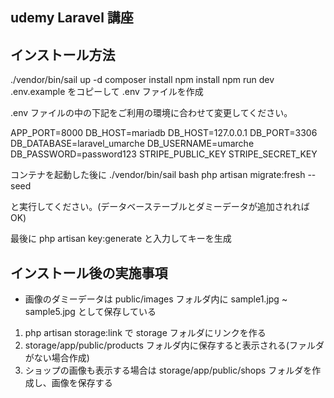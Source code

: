 ## udemy Laravel 講座

## インストール方法

./vendor/bin/sail up -d
composer install
npm install
npm run dev
.env.example をコピーして .env ファイルを作成

.env ファイルの中の下記をご利用の環境に合わせて変更してください。

APP_PORT=8000
DB_HOST=mariadb
DB_HOST=127.0.0.1
DB_PORT=3306
DB_DATABASE=laravel_umarche
DB_USERNAME=umarche
DB_PASSWORD=password123
STRIPE_PUBLIC_KEY
STRIPE_SECRET_KEY

コンテナを起動した後に
./vendor/bin/sail bash
php artisan migrate:fresh --seed

と実行してください。(データベーステーブルとダミーデータが追加されれば OK)

最後に php artisan key:generate と入力してキーを生成

## インストール後の実施事項

-   画像のダミーデータは public/images フォルダ内に sample1.jpg ~ sample5.jpg として保存している

1. php artisan storage:link で storage フォルダにリンクを作る
2. storage/app/public/products フォルダ内に保存すると表示される(ファルダがない場合作成)
3. ショップの画像も表示する場合は storage/app/public/shops フォルダを作成し、画像を保存する
